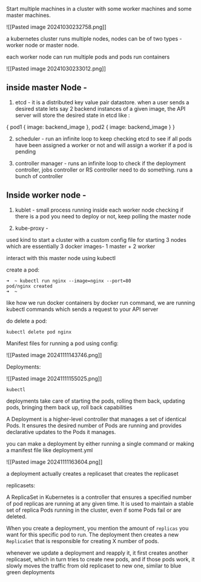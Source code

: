 Start multiple machines in a cluster with some worker machines and  some master machines.

![[Pasted image 20241030232758.png]]

a kubernetes cluster runs multiple nodes, nodes can be of two types - worker node or master node.

each worker node can run multiple pods and pods run containers 

![[Pasted image 20241030233012.png]]

## inside master Node -

1. etcd - it is a distributed key value pair datastore. when a user sends a desired state lets say 2 backend instances of a given image, the API server will store the desired state in etcd like :

{
	pod1 {
			image: backend_image
		},
	pod2 {
			image: backend_image
		}
}

2. scheduler - run an infinite loop to keep checking etcd to see if all pods have been assigned a worker or not and will assign a worker if a pod is pending

3. controller manager - runs an infinite loop to check if the deployment controller, jobs controller or RS controller need to do something. runs a bunch of controller
## Inside worker node - 

1. kublet - small process running inside each worker node checking if there is a pod you need to deploy or not, keep polling the master node

2. kube-proxy -  

used kind to start a cluster with a custom config file for starting 3 nodes which are essentially 3 docker images- 1 master + 2 worker

interact with this master node using kubectl

create a pod: 

```
➜  ~ kubectl run nginx --image=nginx --port=80
pod/nginx created
➜  ~ 

```

like how we run docker containers by docker run command, we are running kubectl commands which sends a request to your API server

do delete a pod:
```
kubectl delete pod nginx
```

Manifest files for running a pod using config:

![[Pasted image 20241111143746.png]]

Deployments:

![[Pasted image 20241111155025.png]]


```
kubectl 
```

deployments take care of starting the pods, rolling them back, updating pods, bringing them back up, roll back capabilities

A Deployment is a higher-level controller that manages a set of identical Pods. It ensures the desired number of Pods are running and provides declarative updates to the Pods it manages.

you can make a deployment by either running a single command or making a manifest file like deployment.yml

![[Pasted image 20241111163604.png]]

a deployment actually creates a replicaset that creates the replicaset

replicasets: 

A ReplicaSet in Kubernetes is a controller that ensures a specified number of pod replicas are running at any given time. It is used to maintain a stable set of replica Pods running in the cluster, even if some Pods fail or are deleted.

When you create a deployment, you mention the amount of `replicas` you want for this specific pod to run. The deployment then creates a new `ReplicaSet` that is responsible for creating X number of pods.

whenever we update a deployment and reapply it, it first creates another replicaset, which in turn tries to create new pods, and if those pods work, it slowly moves the traffic from old replicaset to new one, similar to blue green deployments
